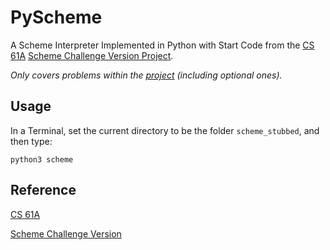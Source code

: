 # PyScheme
A Scheme Interpreter Implemented in Python with Start Code from the [CS 61A](https://cs61a.org/) [Scheme Challenge Version Project](https://cs61a.org/proj/scheme_stubbed/).

_Only covers problems within the [project](https://cs61a.org/proj/scheme_stubbed/) (including optional ones)._

## Usage
In a Terminal, set the current directory to be the folder ```scheme_stubbed```, and then type:
```
python3 scheme
```
## Reference
[CS 61A](https://cs61a.org/)

[Scheme Challenge Version](https://cs61a.org/proj/scheme_stubbed/)
